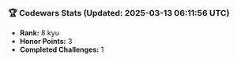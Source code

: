 ### 🏆 Codewars Stats (Updated: 2025-03-13 06:11:56 UTC)

- **Rank:** 8 kyu
- **Honor Points:** 3
- **Completed Challenges:** 1
